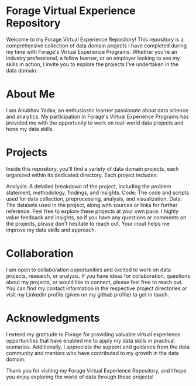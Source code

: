 # Forage Virtual Experience Repository
Welcome to my Forage Virtual Experience Repository! This repository is a comprehensive collection of data domain projects I have completed during my time with Forage's Virtual Experience Programs. Whether you're an industry professional, a fellow learner, or an employer looking to see my skills in action, I invite you to explore the projects I've undertaken in the data domain.

# About Me
I am Anubhav Yadav, an enthusiastic learner passionate about data science and analytics. My participation in Forage's Virtual Experience Programs has provided me with the opportunity to work on real-world data projects and hone my data skills.

# Projects
Inside this repository, you'll find a variety of data domain projects, each organized within its dedicated directory. Each project includes:

Analysis: A detailed breakdown of the project, including the problem statement, methodology, findings, and insights.
Code: The code and scripts used for data collection, preprocessing, analysis, and visualization.
Data: The datasets used in the project, along with sources or links for further reference.
Feel free to explore these projects at your own pace. I highly value feedback and insights, so if you have any questions or comments on the projects, please don't hesitate to reach out. Your input helps me improve my data skills and approach.

# Collaboration
I am open to collaboration opportunities and excited to work on data projects, research, or analysis. If you have ideas for collaboration, questions about my projects, or would like to connect, please feel free to reach out. You can find my contact information in the respective project directories or visit my LinkedIn profile (given on my github profile) to get in touch.

# Acknowledgments
I extend my gratitude to Forage for providing valuable virtual experience opportunities that have enabled me to apply my data skills in practical scenarios. Additionally, I appreciate the support and guidance from the data community and mentors who have contributed to my growth in the data domain.

Thank you for visiting my Forage Virtual Experience Repository, and I hope you enjoy exploring the world of data through these projects!
